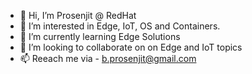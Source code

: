 - 👋 Hi, I’m Prosenjit @ RedHat
- 👀 I’m interested in Edge, IoT, OS and Containers. 
- 🌱 I’m currently learning Edge Solutions 
- 💞️ I’m looking to collaborate on on Edge and IoT topics
- 📫 Reeach me via - b.prosenjit@gmail.com

<!---
prosenjitredhat/prosenjitredhat is a ✨ special ✨ repository because its `README.md` (this file) appears on your GitHub profile.
You can click the Preview link to take a look at your changes.
--->
